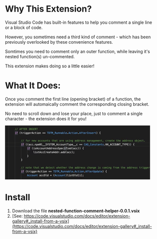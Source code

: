 Why This Extension?
======================

Visual Studio Code has built-in features to help you comment a single line or a block of code.

However, you sometimes need a third kind of comment - which has been previously overlooked by these convenience features.

Somtimes you need to comment only an outer function, while leaving it's nested function(s) un-commented.

This extension makes doing so a little easier!


What It Does:
============

Once you comment the first line (opening bracket) of a function, the extension will automaically comment the corresponding closing bracket.

No need to scroll down and lose your place, just to comment a single character - the extension does it for you!

![alt text](https://raw.githubusercontent.com/patmeeker/nested_function_comment_helper/master/demo.gif "Demo gif")

Install
=======

1. Download the file **nested-function-comment-helper-0.0.1.vsix**
2. [See: https://code.visualstudio.com/docs/editor/extension-gallery#_install-from-a-vsix](https://code.visualstudio.com/docs/editor/extension-gallery#_install-from-a-vsix) 
